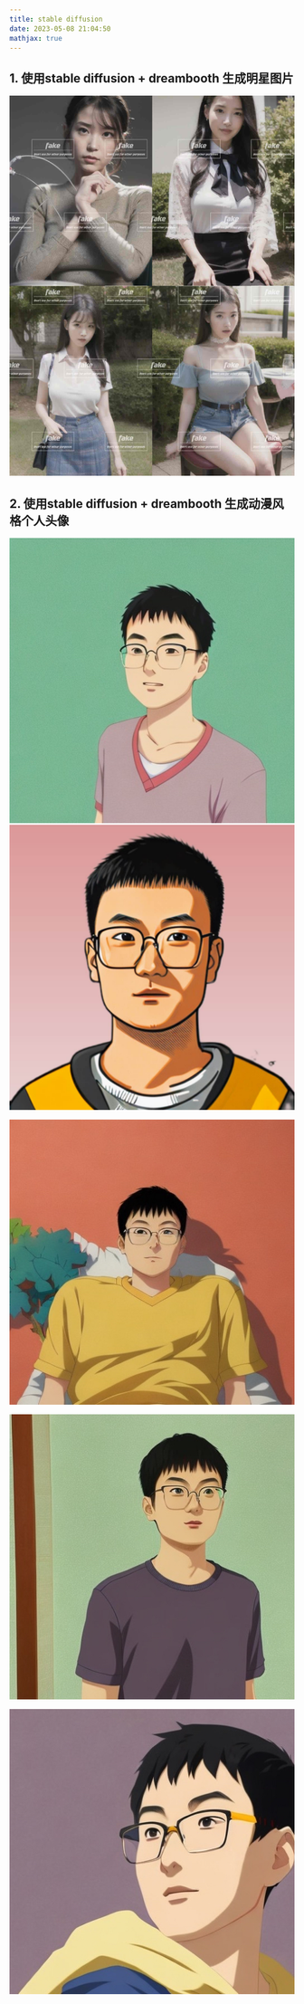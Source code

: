 ```yaml
---
title: stable diffusion
date: 2023-05-08 21:04:50
mathjax: true
---
```


## 1. 使用stable diffusion + dreambooth 生成明星图片
![](https://raw.githubusercontent.com/dijiatrustlight/Chart_bed/master/img/35295cbda281705256a987e773ca930d.jpeg)



## 2. 使用stable diffusion + dreambooth 生成动漫风格个人头像
![](https://raw.githubusercontent.com/dijiatrustlight/Chart_bed/master/img/f0db6422dcbb0e347208ab162a4eafe1.jpeg)
![](https://raw.githubusercontent.com/dijiatrustlight/Chart_bed/master/img/0c8516a3830e63d0aa94d5447b82db75.jpeg)

![](https://raw.githubusercontent.com/dijiatrustlight/Chart_bed/master/img/d4bf3c471aaf6e38eef9700d2bb68b8d.jpeg)

![](https://raw.githubusercontent.com/dijiatrustlight/Chart_bed/master/img/be301789ab637578786231e75bbee850.jpeg)

![](https://raw.githubusercontent.com/dijiatrustlight/Chart_bed/master/img/e0e430d98bd9527190c0c7eb34904a78.jpeg)

